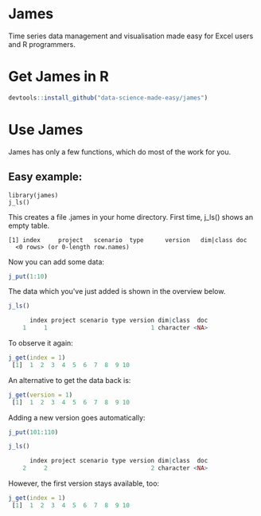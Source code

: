 # James
Time series data management and visualisation made easy for Excel users and R programmers.

# Get James in R

``` R
devtools::install_github("data-science-made-easy/james")
```

# Use James
James has only a few functions, which do most of the work for you.
## Easy example:
```
library(james)
j_ls()
```

This creates a file <your user name>.james in your home directory. First time, j_ls() shows an empty table.

    [1] index     project   scenario  type      version   dim|class doc      
      <0 rows> (or 0-length row.names)

Now you can add some data:
``` R
j_put(1:10)
```

The data which you've just added is shown in the overview below.

``` R
j_ls()

      index project scenario type version dim|class  doc
    1     1                             1 character <NA>
```

To observe it again:
``` R
j_get(index = 1)
 [1]  1  2  3  4  5  6  7  8  9 10
```

An alternative to get the data back is:
``` R
j_get(version = 1)
 [1]  1  2  3  4  5  6  7  8  9 10
```

Adding a new version goes automatically:
``` R
j_put(101:110)

j_ls()

      index project scenario type version dim|class  doc
    2     2                             2 character <NA>
```

However, the first version stays available, too:
``` R
j_get(index = 1)
 [1]  1  2  3  4  5  6  7  8  9 10
```
